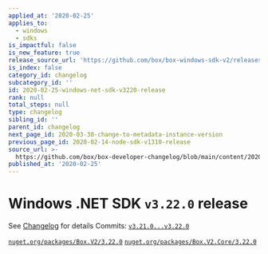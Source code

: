 ```yaml
---
applied_at: '2020-02-25'
applies_to:
  - windows
  - sdks
is_impactful: false
is_new_feature: true
release_source_url: 'https://github.com/box/box-windows-sdk-v2/releases/tag/v3.22.0'
is_index: false
category_id: changelog
subcategory_id: ''
id: 2020-02-25-windows-net-sdk-v3220-release
rank: null
total_steps: null
type: changelog
sibling_id: ''
parent_id: changelog
next_page_id: 2020-03-30-change-to-metadata-instance-version
previous_page_id: 2020-02-14-node-sdk-v1310-release
source_url: >-
  https://github.com/box/box-developer-changelog/blob/main/content/2020/02-25-windows-net-sdk-v3220-release.md
published_at: '2020-02-25'
---
```

# Windows .NET SDK `v3.22.0` release

See [Changelog](https://github.com/box/box-windows-sdk-v2/blob/master/CHANGELOG.md#3220-2020-02-25) for details
Commits: [`v3.21.0...v3.22.0`](https://github.com/box/box-windows-sdk-v2/compare/`v3.21.0...v3.22.0`)

[`nuget.org/packages/Box.V2/3.22.0`](https://www.nuget.org/packages/Box.V2/3.22.0)
[`nuget.org/packages/Box.V2.Core/3.22.0`](https://www.nuget.org/packages/Box.V2.Core/3.22.0)

